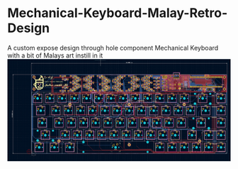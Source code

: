 # Mechanical-Keyboard-Malay-Retro-Design
A custom expose design through hole component Mechanical Keyboard with a bit of Malays art instill in it 
![PCB](https://github.com/Cokekonut/Mechanical-Keyboard-Malay-Retro-Design/blob/main/1.png?raw=true)
